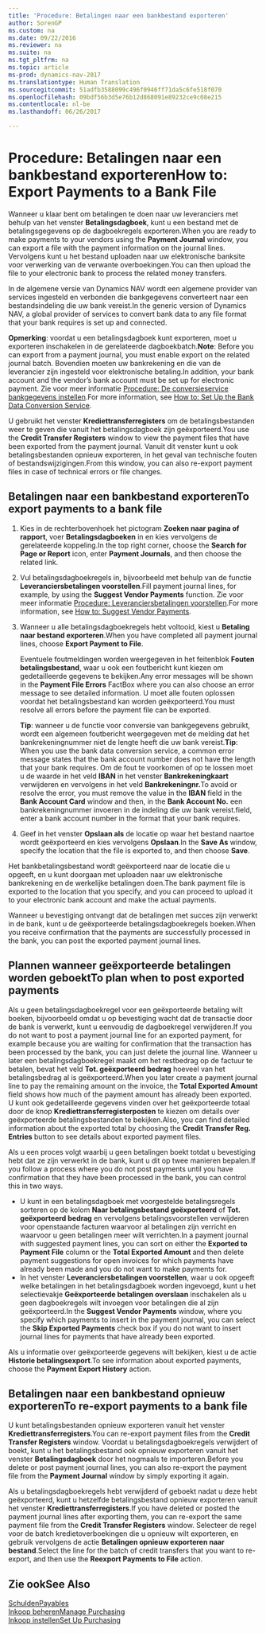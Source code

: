 ```yaml
---
title: 'Procedure: Betalingen naar een bankbestand exporteren'
author: SorenGP
ms.custom: na
ms.date: 09/22/2016
ms.reviewer: na
ms.suite: na
ms.tgt_pltfrm: na
ms.topic: article
ms-prod: dynamics-nav-2017
ms.translationtype: Human Translation
ms.sourcegitcommit: 51adfb3588099c496f0946ff71da5c6fe518f070
ms.openlocfilehash: 09bdf56b3d5e76b12d868091e89232ce9c08e215
ms.contentlocale: nl-be
ms.lasthandoff: 06/26/2017

---
```


# <a name="how-to-export-payments-to-a-bank-file"></a><span data-ttu-id="e6e92-102">Procedure: Betalingen naar een bankbestand exporteren</span><span class="sxs-lookup"><span data-stu-id="e6e92-102">How to: Export Payments to a Bank File</span></span>
<span data-ttu-id="e6e92-103">Wanneer u klaar bent om betalingen te doen naar uw leveranciers met behulp van het venster **Betalingsdagboek**, kunt u een bestand met de betalingsgegevens op de dagboekregels exporteren.</span><span class="sxs-lookup"><span data-stu-id="e6e92-103">When you are ready to make payments to your vendors using the **Payment Journal** window, you can export a file with the payment information on the journal lines.</span></span> <span data-ttu-id="e6e92-104">Vervolgens kunt u het bestand uploaden naar uw elektronische banksite voor verwerking van de verwante overboekingen.</span><span class="sxs-lookup"><span data-stu-id="e6e92-104">You can then upload the file to your electronic bank to process the related money transfers.</span></span>

<span data-ttu-id="e6e92-105">In de algemene versie van Dynamics NAV wordt een algemene provider van services ingesteld en verbonden die bankgegevens converteert naar een bestandsindeling die uw bank vereist.</span><span class="sxs-lookup"><span data-stu-id="e6e92-105">In the generic version of Dynamics NAV, a global provider of services to convert bank data to any file format that your bank requires is set up and connected.</span></span>

<span data-ttu-id="e6e92-106">**Opmerking**: voordat u een betalingsdagboek kunt exporteren, moet u exporteren inschakelen in de gerelateerde dagboekbatch.</span><span class="sxs-lookup"><span data-stu-id="e6e92-106">**Note**: Before you can export from a payment journal, you must enable export on the related journal batch.</span></span> <span data-ttu-id="e6e92-107">Bovendien moeten uw bankrekening en die van de leverancier zijn ingesteld voor elektronische betaling.</span><span class="sxs-lookup"><span data-stu-id="e6e92-107">In addition, your bank account and the vendor’s bank account must be set up for electronic payment.</span></span> <span data-ttu-id="e6e92-108">Zie voor meer informatie [Procedure: De conversieservice bankgegevens instellen](bank-how-setup-bank-data-conversion-service.md).</span><span class="sxs-lookup"><span data-stu-id="e6e92-108">For more information, see [How to: Set Up the Bank Data Conversion Service](bank-how-setup-bank-data-conversion-service.md).</span></span>

<span data-ttu-id="e6e92-109">U gebruikt het venster **Krediettransferregisters** om de betalingsbestanden weer te geven die vanuit het betalingsdagboek zijn geëxporteerd.</span><span class="sxs-lookup"><span data-stu-id="e6e92-109">You use the **Credit Transfer Registers** window to view the payment files that have been exported from the payment journal.</span></span> <span data-ttu-id="e6e92-110">Vanuit dit venster kunt u ook betalingsbestanden opnieuw exporteren, in het geval van technische fouten of bestandswijzigingen.</span><span class="sxs-lookup"><span data-stu-id="e6e92-110">From this window, you can also re-export payment files in case of technical errors or file changes.</span></span>

## <a name="to-export-payments-to-a-bank-file"></a><span data-ttu-id="e6e92-111">Betalingen naar een bankbestand exporteren</span><span class="sxs-lookup"><span data-stu-id="e6e92-111">To export payments to a bank file</span></span>
1. <span data-ttu-id="e6e92-112">Kies in de rechterbovenhoek het pictogram **Zoeken naar pagina of rapport**, voer **Betalingsdagboeken** in en kies vervolgens de gerelateerde koppeling.</span><span class="sxs-lookup"><span data-stu-id="e6e92-112">In the top right corner, choose the **Search for Page or Report** icon, enter **Payment Journals**, and then choose the related link.</span></span>
2. <span data-ttu-id="e6e92-113">Vul betalingsdagboekregels in, bijvoorbeeld met behulp van de functie **Leveranciersbetalingen voorstellen**.</span><span class="sxs-lookup"><span data-stu-id="e6e92-113">Fill payment journal lines, for example, by using the **Suggest Vendor Payments** function.</span></span> <span data-ttu-id="e6e92-114">Zie voor meer informatie [Procedure: Leveranciersbetalingen voorstellen](payables-how-suggest-vendor-payments.md).</span><span class="sxs-lookup"><span data-stu-id="e6e92-114">For more information, see [How to: Suggest Vendor Payments](payables-how-suggest-vendor-payments.md).</span></span>  
3. <span data-ttu-id="e6e92-115">Wanneer u alle betalingsdagboekregels hebt voltooid, kiest u **Betaling naar bestand exporteren**.</span><span class="sxs-lookup"><span data-stu-id="e6e92-115">When you have completed all payment journal lines, choose **Export Payment to File**.</span></span>

    <span data-ttu-id="e6e92-116">Eventuele foutmeldingen worden weergegeven in het feitenblok **Fouten betalingsbestand**, waar u ook een foutbericht kunt kiezen om gedetailleerde gegevens te bekijken.</span><span class="sxs-lookup"><span data-stu-id="e6e92-116">Any error messages will be shown in the **Payment File Errors** FactBox where you can also choose an error message to see detailed information.</span></span> <span data-ttu-id="e6e92-117">U moet alle fouten oplossen voordat het betalingsbestand kan worden geëxporteerd.</span><span class="sxs-lookup"><span data-stu-id="e6e92-117">You must resolve all errors before the payment file can be exported.</span></span>

    <span data-ttu-id="e6e92-118">**Tip**: wanneer u de functie voor conversie van bankgegevens gebruikt, wordt een algemeen foutbericht weergegeven met de melding dat het bankrekeningnummer niet de lengte heeft die uw bank vereist.</span><span class="sxs-lookup"><span data-stu-id="e6e92-118">**Tip**: When you use the bank data conversion service, a common error message states that the bank account number does not have the length that your bank requires.</span></span> <span data-ttu-id="e6e92-119">Om de fout te voorkomen of op te lossen moet u de waarde in het veld **IBAN** in het venster **Bankrekeningkaart** verwijderen en vervolgens in het veld **Bankrekeningnr.**</span><span class="sxs-lookup"><span data-stu-id="e6e92-119">To avoid or resolve the error, you must remove the value in the **IBAN** field in the **Bank Account Card** window and then, in the **Bank Account No.**</span></span> <span data-ttu-id="e6e92-120">een bankrekeningnummer invoeren in de indeling die uw bank vereist.</span><span class="sxs-lookup"><span data-stu-id="e6e92-120">field, enter a bank account number in the format that your bank requires.</span></span>
4. <span data-ttu-id="e6e92-121">Geef in het venster **Opslaan als** de locatie op waar het bestand naartoe wordt geëxporteerd en kies vervolgens **Opslaan**.</span><span class="sxs-lookup"><span data-stu-id="e6e92-121">In the **Save As** window, specify the location that the file is exported to, and then choose **Save**.</span></span>

<span data-ttu-id="e6e92-122">Het bankbetalingsbestand wordt geëxporteerd naar de locatie die u opgeeft, en u kunt doorgaan met uploaden naar uw elektronische bankrekening en de werkelijke betalingen doen.</span><span class="sxs-lookup"><span data-stu-id="e6e92-122">The bank payment file is exported to the location that you specify, and you can proceed to upload it to your electronic bank account and make the actual payments.</span></span>

<span data-ttu-id="e6e92-123">Wanneer u bevestiging ontvangt dat de betalingen met succes zijn verwerkt in de bank, kunt u de geëxporteerde betalingsdagboekregels boeken.</span><span class="sxs-lookup"><span data-stu-id="e6e92-123">When you receive confirmation that the payments are successfully processed in the bank, you can post the exported payment journal lines.</span></span>

## <a name="to-plan-when-to-post-exported-payments"></a><span data-ttu-id="e6e92-124">Plannen wanneer geëxporteerde betalingen worden geboekt</span><span class="sxs-lookup"><span data-stu-id="e6e92-124">To plan when to post exported payments</span></span>
<span data-ttu-id="e6e92-125">Als u geen betalingsdagboekregel voor een geëxporteerde betaling wilt boeken, bijvoorbeeld omdat u op bevestiging wacht dat de transactie door de bank is verwerkt, kunt u eenvoudig de dagboekregel verwijderen.</span><span class="sxs-lookup"><span data-stu-id="e6e92-125">If you do not want to post a payment journal line for an exported payment, for example because you are waiting for confirmation that the transaction has been processed by the bank, you can just delete the journal line.</span></span> <span data-ttu-id="e6e92-126">Wanneer u later een betalingsdagboekregel maakt om het restbedrag op de factuur te betalen, bevat het veld **Tot. geëxporteerd bedrag** hoeveel van het betalingsbedrag al is geëxporteerd.</span><span class="sxs-lookup"><span data-stu-id="e6e92-126">When you later create a payment journal line to pay the remaining amount on the invoice, the **Total Exported Amount** field shows how much of the payment amount has already been exported.</span></span> <span data-ttu-id="e6e92-127">U kunt ook gedetailleerde gegevens vinden over het geëxporteerde totaal door de knop **Krediettransferregisterposten** te kiezen om details over geëxporteerde betalingsbestanden te bekijken.</span><span class="sxs-lookup"><span data-stu-id="e6e92-127">Also, you can find detailed information about the exported total by choosing the **Credit Transfer Reg. Entries** button to see details about exported payment files.</span></span>

<span data-ttu-id="e6e92-128">Als u een proces volgt waarbij u geen betalingen boekt totdat u bevestiging hebt dat ze zijn verwerkt in de bank, kunt u dit op twee manieren bepalen.</span><span class="sxs-lookup"><span data-stu-id="e6e92-128">If you follow a process where you do not post payments until you have confirmation that they have been processed in the bank, you can control this in two ways.</span></span>

* <span data-ttu-id="e6e92-129">U kunt in een betalingsdagboek met voorgestelde betalingsregels sorteren op de kolom **Naar betalingsbestand geëxporteerd** of **Tot. geëxporteerd bedrag** en vervolgens betalingsvoorstellen verwijderen voor openstaande facturen waarvoor al betalingen zijn verricht en waarvoor u geen betalingen meer wilt verrichten.</span><span class="sxs-lookup"><span data-stu-id="e6e92-129">In a payment journal with suggested payment lines, you can sort on either the **Exported to Payment File** column or the **Total Exported Amount** and then delete payment suggestions for open invoices for which payments have already been made and you do not want to make payments for.</span></span>
* <span data-ttu-id="e6e92-130">In het venster **Leveranciersbetalingen voorstellen**, waar u ook opgeeft welke betalingen in het betalingsdagboek worden ingevoegd, kunt u het selectievakje **Geëxporteerde betalingen overslaan** inschakelen als u geen dagboekregels wilt invoegen voor betalingen die al zijn geëxporteerd.</span><span class="sxs-lookup"><span data-stu-id="e6e92-130">In the **Suggest Vendor Payments** window, where you specify which payments to insert in the payment journal, you can select the **Skip Exported Payments** check box if you do not want to insert journal lines for payments that have already been exported.</span></span>

<span data-ttu-id="e6e92-131">Als u informatie over geëxporteerde gegevens wilt bekijken, kiest u de actie **Historie betalingsexport**.</span><span class="sxs-lookup"><span data-stu-id="e6e92-131">To see information about exported payments, choose the **Payment Export History** action.</span></span>

## <a name="to-re-export-payments-to-a-bank-file"></a><span data-ttu-id="e6e92-132">Betalingen naar een bankbestand opnieuw exporteren</span><span class="sxs-lookup"><span data-stu-id="e6e92-132">To re-export payments to a bank file</span></span>
<span data-ttu-id="e6e92-133">U kunt betalingsbestanden opnieuw exporteren vanuit het venster **Krediettransferregisters**.</span><span class="sxs-lookup"><span data-stu-id="e6e92-133">You can re-export payment files from the **Credit Transfer Registers** window.</span></span> <span data-ttu-id="e6e92-134">Voordat u betalingsdagboekregels verwijdert of boekt, kunt u het betalingsbestand ook opnieuw exporteren vanuit het venster **Betalingsdagboek** door het nogmaals te importeren.</span><span class="sxs-lookup"><span data-stu-id="e6e92-134">Before you delete or post payment journal lines, you can also re-export the payment file from the **Payment Journal** window by simply exporting it again.</span></span>

<span data-ttu-id="e6e92-135">Als u betalingsdagboekregels hebt verwijderd of geboekt nadat u deze hebt geëxporteerd, kunt u hetzelfde betalingsbestand opnieuw exporteren vanuit het venster **Krediettransferregisters**.</span><span class="sxs-lookup"><span data-stu-id="e6e92-135">If you have deleted or posted the payment journal lines after exporting them, you can re-export the same payment file from the **Credit Transfer Registers** window.</span></span> <span data-ttu-id="e6e92-136">Selecteer de regel voor de batch kredietoverboekingen die u opnieuw wilt exporteren, en gebruik vervolgens de actie **Betalingen opnieuw exporteren naar bestand**.</span><span class="sxs-lookup"><span data-stu-id="e6e92-136">Select the line for the batch of credit transfers that you want to re-export, and then use the **Reexport Payments to File** action.</span></span>

## <a name="see-also"></a><span data-ttu-id="e6e92-137">Zie ook</span><span class="sxs-lookup"><span data-stu-id="e6e92-137">See Also</span></span>
[<span data-ttu-id="e6e92-138">Schulden</span><span class="sxs-lookup"><span data-stu-id="e6e92-138">Payables</span></span>](payables-manage-payables.md)  
[<span data-ttu-id="e6e92-139">Inkoop beheren</span><span class="sxs-lookup"><span data-stu-id="e6e92-139">Manage Purchasing</span></span>](purchasing-manage-purchasing.md)  
[<span data-ttu-id="e6e92-140">Inkoop instellen</span><span class="sxs-lookup"><span data-stu-id="e6e92-140">Set Up Purchasing</span></span>](purchasing-setup-purchasing.md)

